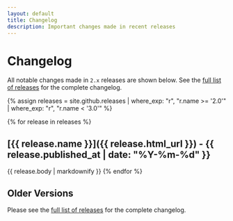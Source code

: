 ```yaml
---
layout: default
title: Changelog
description: Important changes made in recent releases
---
```


# Changelog

All notable changes made in `2.x` releases are shown below. See the [full list of releases](/releases) for the complete changelog.

{% assign releases = site.github.releases | where_exp: "r", "r.name >= '2.0'" | where_exp: "r", "r.name < '3.0'" %}

{% for release in releases %}
## [{{ release.name }}]({{ release.html_url }}) - {{ release.published_at | date: "%Y-%m-%d" }}
{{ release.body | markdownify }}
{% endfor %}

## Older Versions

Please see the [full list of releases](/releases) for the complete changelog.
